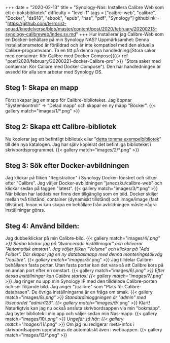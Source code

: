 +++
date = "2020-02-13"
title = "Synology-Nas: Installera Calibre Web som ett e-boksbibliotek"
difficulty = "level-1"
tags = ["calbre-web", "calibre", "Docker", "ds918", "ebook", "epub", "nas", "pdf", "Synology"]
githublink = "https://github.com/terrorist-squad/knedelverse/blob/master/content/post/2020/february/20200213-synology-calibreweb/index.sv.md"
+++
Hur installerar jag Calibre-Web som en Docker-behållare på min Synology NAS? Uppmärksamhet: Denna installationsmetod är föråldrad och är inte kompatibel med den aktuella Calibre-programvaran. Ta en titt på denna nya handledning:[Stora saker med containrar: Kör Calibre med Docker Compose]({{< ref "post/2020/february/20200221-docker-Calibre-pro" >}} "Stora saker med containrar: Kör Calibre med Docker Compose"). Den här handledningen är avsedd för alla som arbetar med Synology DS.
## Steg 1: Skapa en mapp
Först skapar jag en mapp för Calibre-biblioteket.  Jag öppnar "Systemkontroll" -> "Delad mapp" och skapar en ny mapp "Böcker".
{{< gallery match="images/1/*.png" >}}

##  Steg 2: Skapa ett Calibre-bibliotek
Nu kopierar jag ett befintligt bibliotek eller "[detta tomma exempelbibliotek](https://drive.google.com/file/d/1zfeU7Jh3FO_jFlWSuZcZQfQOGD0NvXBm/view)" till den nya katalogen. Jag har själv kopierat det befintliga biblioteket i skrivbordsprogrammet.
{{< gallery match="images/2/*.png" >}}

## Steg 3: Sök efter Docker-avbildningen
Jag klickar på fliken "Registration" i Synology Docker-fönstret och söker efter "Calibre". Jag väljer Docker-avbildningen "janeczku/calibre-web" och klickar sedan på taggen "latest".
{{< gallery match="images/3/*.png" >}}
När bilden har laddats ner finns den tillgänglig som en bild. Docker skiljer mellan två tillstånd, container (dynamiskt tillstånd) och image/image (fast tillstånd). Innan vi kan skapa en behållare från avbildningen måste några inställningar göras.
## Steg 4: Använd bilden:
Jag dubbelklickar på min Calibre-bild.
{{< gallery match="images/4/*.png" >}}
Sedan klickar jag på "Avancerade inställningar" och aktiverar "Automatisk omstart". Jag väljer fliken "Volume" och klickar på "Add Folder". Där skapar jag en ny databasmapp med denna monteringssökväg "/calibre".
{{< gallery match="images/5/*.png" >}}
Jag tilldelar Calibre-behållaren fasta portar. Utan fasta portar kan det vara så att Calibre körs på en annan port efter en omstart.
{{< gallery match="images/6/*.png" >}}
Efter dessa inställningar kan Calibre startas!
{{< gallery match="images/7/*.png" >}}
Jag ringer nu upp min Synology IP med den tilldelade Calibre-porten och ser följande bild. Jag anger "/calibre" som "Plats för Calibre-databasen". De övriga inställningarna är en fråga om smak.
{{< gallery match="images/8/*.png" >}}
Standardinloggningen är "admin" med lösenordet "admin123".
{{< gallery match="images/9/*.png" >}}
Klart! Naturligtvis kan jag nu också ansluta skrivbordsappen via min "bokmapp". Jag byter bibliotek i min app och väljer sedan min Nas-mapp.
{{< gallery match="images/10/*.png" >}}
Ungefär så här:
{{< gallery match="images/11/*.png" >}}
Om jag nu redigerar meta-infos i skrivbordsappen uppdateras de automatiskt även i webbappen.
{{< gallery match="images/12/*.png" >}}
